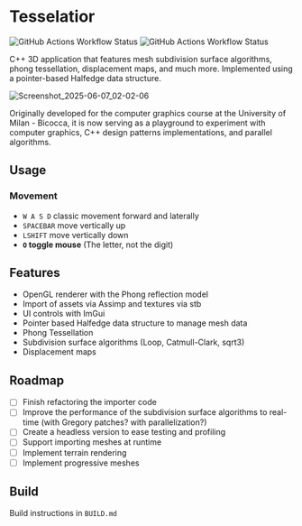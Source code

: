 # Tesselatior

![GitHub Actions Workflow Status](https://img.shields.io/github/actions/workflow/status/Nidalone29/Tesselatior/windows-build.yml?style=flat-square&label=Windows%20Build) ![GitHub Actions Workflow Status](https://img.shields.io/github/actions/workflow/status/Nidalone29/Tesselatior/unixlike-build.yml?style=flat-square&label=Unixlike%20Build)

C++ 3D application that features mesh subdivision surface algorithms, phong tessellation, displacement maps, and much more. Implemented using a pointer-based Halfedge data structure.

![Screenshot_2025-06-07_02-02-06](https://github.com/user-attachments/assets/dd3d1c7b-c786-4d4e-9d66-6807932552a2)

Originally developed for the computer graphics course at the University of Milan - Bicocca, it is now serving as a playground to experiment with computer graphics, C++ design patterns implementations, and parallel algorithms.

## Usage
### Movement

- `W A S D` classic movement forward and laterally
- `SPACEBAR` move vertically up
- `LSHIFT` move vertically down
- **`O` toggle mouse** (The letter, not the digit)

## Features

- OpenGL renderer with the Phong reflection model
- Import of assets via Assimp and textures via stb
- UI controls with ImGui
- Pointer based Halfedge data structure to manage mesh data
- Phong Tessellation
- Subdivision surface algorithms (Loop, Catmull-Clark, sqrt3)
- Displacement maps

## Roadmap

- [ ] Finish refactoring the importer code
- [ ] Improve the performance of the subdivision surface algorithms to real-time (with Gregory patches? with parallelization?)
- [ ] Create a headless version to ease testing and profiling
- [ ] Support importing meshes at runtime
- [ ] Implement terrain rendering
- [ ] Implement progressive meshes

## Build

Build instructions in `BUILD.md`
